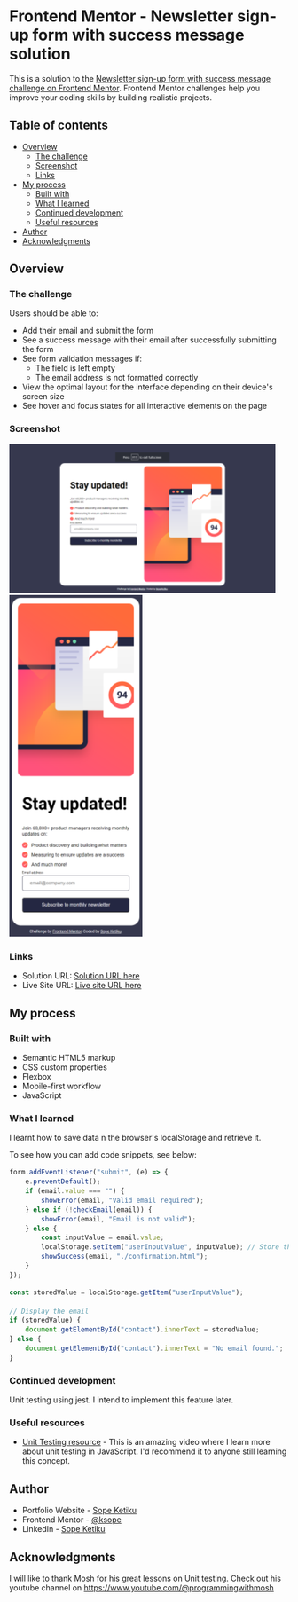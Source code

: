 # Frontend Mentor - Newsletter sign-up form with success message solution

This is a solution to the [Newsletter sign-up form with success message challenge on Frontend Mentor](https://www.frontendmentor.io/challenges/newsletter-signup-form-with-success-message-3FC1AZbNrv). Frontend Mentor challenges help you improve your coding skills by building realistic projects.

## Table of contents

-   [Overview](#overview)
    -   [The challenge](#the-challenge)
    -   [Screenshot](#screenshot)
    -   [Links](#links)
-   [My process](#my-process)
    -   [Built with](#built-with)
    -   [What I learned](#what-i-learned)
    -   [Continued development](#continued-development)
    -   [Useful resources](#useful-resources)
-   [Author](#author)
-   [Acknowledgments](#acknowledgments)

## Overview

### The challenge

Users should be able to:

-   Add their email and submit the form
-   See a success message with their email after successfully submitting the form
-   See form validation messages if:
    -   The field is left empty
    -   The email address is not formatted correctly
-   View the optimal layout for the interface depending on their device's screen size
-   See hover and focus states for all interactive elements on the page

### Screenshot

<img src="./desktop-screenshot.png" width="480">
<img src="./mobile-screenshot.png" width="240">

### Links

-   Solution URL: [Solution URL here](https://github.com/ksope/fm-newsletter-signup)
-   Live Site URL: [Live site URL here](https://ksope.github.io/fm-newsletter-signup/)

## My process

### Built with

-   Semantic HTML5 markup
-   CSS custom properties
-   Flexbox
-   Mobile-first workflow
-   JavaScript

### What I learned

I learnt how to save data n the browser's localStorage and retrieve it.

To see how you can add code snippets, see below:

```javascript
form.addEventListener("submit", (e) => {
    e.preventDefault();
    if (email.value === "") {
        showError(email, "Valid email required");
    } else if (!checkEmail(email)) {
        showError(email, "Email is not valid");
    } else {
        const inputValue = email.value;
        localStorage.setItem("userInputValue", inputValue); // Store the value in local storage
        showSuccess(email, "./confirmation.html");
    }
});
```

```javascript
const storedValue = localStorage.getItem("userInputValue");

// Display the email
if (storedValue) {
    document.getElementById("contact").innerText = storedValue;
} else {
    document.getElementById("contact").innerText = "No email found.";
}
```

### Continued development

Unit testing using jest. I intend to implement this feature later.

### Useful resources

-   [Unit Testing resource](https://www.youtube.com/watch?v=zuKbR4Q428o&list=PL3ZfrYLtJ3t225fUijpIysi2AnJl42hLq&index=14&t=11s) - This is an amazing video where I learn more about unit testing in JavaScript. I'd recommend it to anyone still learning this concept.

## Author

-   Portfolio Website - [Sope Ketiku](https://ksopedev-site.netlify.app/)
-   Frontend Mentor - [@ksope](https://www.frontendmentor.io/profile/ksope)
-   LinkedIn - [Sope Ketiku](https://www.linkedin.com/in/sope-ketiku/)

## Acknowledgments

I will like to thank Mosh for his great lessons on Unit testing. Check out his youtube channel on https://www.youtube.com/@programmingwithmosh
